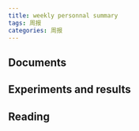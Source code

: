 ```yaml
---
title: weekly personnal summary
tags: 周报
categories: 周报
---
```


## Documents


## Experiments and results






## Reading
